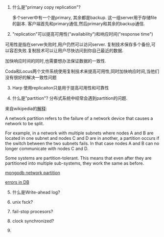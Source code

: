 
1. 什么是"primary copy replication"?

   多个server中有一个是primary, 其余都是backup. 这一组server用于存储file的副本. 客户端首先和primary通信,然后primary和其余的backup通信.

2. "replication"可以提高可用性("availability")和响应时间("response time")

  可用性是指在server失败时,用户仍然可以访问server. 复制技术保存多个备份,可以容忍失败.复制技术可以让用户尽快访问到你自己最近的数据.

  加快响应时间的同时,也需要想办法保证数据的一致性.

  Coda和Locus两个文件系统使用复制技术来提高可用性,同时加快响应时间,当他们没有很好的解决一致性问题

3. Harp 使用replicaiton只是用于提高可用性和可靠性

4. 什么是"partition"? 分布式系统中经常会遇到partition的问题.

  来自wikipedia的[解释](http://en.wikipedia.org/wiki/Network_partition):

  A network partition refers to the failure of a network device that causes a network to be split.

For example, in a network with multiple subnets where nodes A and B are located in one subnet and nodes C and D are in another, a partition occurs if the switch between the two subnets fails. In that case nodes A and B can no longer communicate with nodes C and D.

Some systems are partition-tolerant. This means that even after they are partitioned into multiple sub-systems, they work the same as before.

[mongodb network partition](http://blog.mongodb.org/post/505822180/on-distributed-consistency-part-3-network)

[errors in DB](http://cacm.acm.org/blogs/blog-cacm/83396-errors-in-database-systems-eventual-consistency-and-the-cap-theorem/fulltext)

 
5. 什么是Write-ahead log?

6. unix fsck?

7. fail-stop procesors?

8. clock synchronized? 

9. 
 
